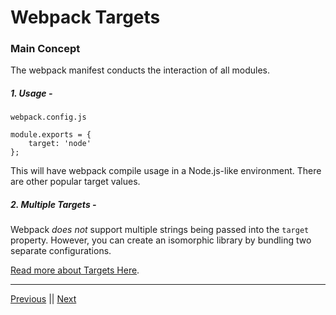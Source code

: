 # Webpack Targets

### Main Concept

The webpack manifest conducts the interaction of all modules.

##### 1. Usage -

`webpack.config.js`
```
module.exports = {
    target: 'node'
};
```
This will have webpack compile usage in a Node.js-like environment. There are other popular target values.

##### 2. Multiple Targets -

Webpack *does not* support multiple strings being passed into the `target` property. However, you can create an isomorphic library by bundling two separate configurations.

[Read more about Targets Here](https://webpack.js.org/concepts/targets/).

---

[Previous](./NOTES-MANIFEST.md) || [Next](./NOTES-HOT_MODULE_REPLACEMENT.md)
